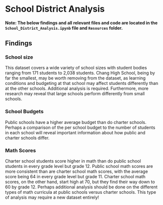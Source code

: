 # School District Analysis

#### Note: The below findings and all relevant files and code are located in the `School_District_Analysis.ipynb` file and `Resources` folder.

## Findings

### School size
This dataset covers a wide variety of school sizes with student bodies ranging from 171 students to 2,038 students. Chang High School, being by far the smallest, may be worth removing from the dataset, as learning conditions and budgeting at that school may affect students differently than at the other schools. Additional analysis is required. Furthermore, more research may reveal that large schools perform differently from small schools. 

### School Budgets
Public schools have a higher average budget than do charter schools. Perhaps a comparison of the per school budget to the number of students in each school will reveal important information about how public and charter schools differ.

### Math Scores
Charter school students score higher in math than do public school students in every grade level but grade 12. Public school math scores are more consistent than are charter school math scores, with the average score being 64 in every grade level but grade 11. Charter school math scores, on the other hand, start high at 70, but they find their way down to 60 by grade 12. Perhaps additional analysis should be done on the different types of math curricula at public schools versus charter schools. This type of analysis may require a new dataset entirely!

